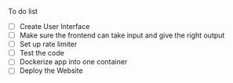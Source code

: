 To do list

- [ ] Create User Interface
- [ ] Make sure the frontend can take input and give the right output
- [ ] Set up rate limiter
- [ ] Test the code
- [ ] Dockerize app into one container
- [ ] Deploy the Website 